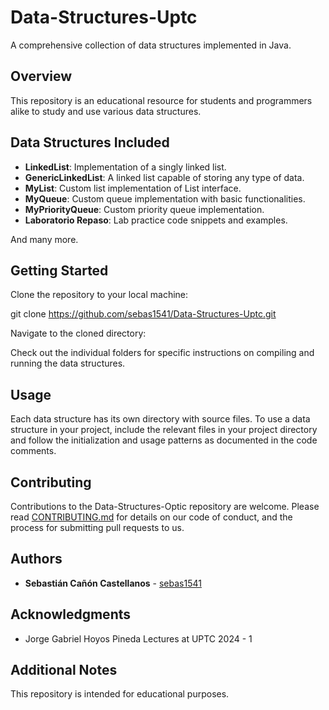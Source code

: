 # Data-Structures-Uptc

A comprehensive collection of data structures implemented in Java.

## Overview

This repository is an educational resource for students and programmers alike to study and use various data structures.

## Data Structures Included

- **LinkedList**: Implementation of a singly linked list.
- **GenericLinkedList**: A linked list capable of storing any type of data.
- **MyList**: Custom list implementation of List interface.
- **MyQueue**: Custom queue implementation with basic functionalities.
- **MyPriorityQueue**: Custom priority queue implementation.
- **Laboratorio Repaso**: Lab practice code snippets and examples.

And many more.

## Getting Started

Clone the repository to your local machine:

git clone https://github.com/sebas1541/Data-Structures-Uptc.git

Navigate to the cloned directory:

Check out the individual folders for specific instructions on compiling and running the data structures.

## Usage

Each data structure has its own directory with source files. To use a data structure in your project, include the relevant files in your project directory and follow the initialization and usage patterns as documented in the code comments.

## Contributing

Contributions to the Data-Structures-Optic repository are welcome. Please read [CONTRIBUTING.md](CONTRIBUTING.md) for details on our code of conduct, and the process for submitting pull requests to us.

## Authors

- **Sebastián Cañón Castellanos** - [sebas1541](https://github.com/sebas1541)

## Acknowledgments

- Jorge Gabriel Hoyos Pineda Lectures at UPTC 2024 - 1

## Additional Notes

This repository is intended for educational purposes.
